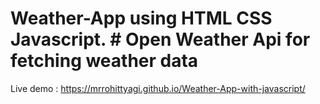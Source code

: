 # Weather-App using HTML CSS Javascript.                                                                                                                                                                                                                          # Open Weather Api for fetching weather data
Live demo : https://mrrohittyagi.github.io/Weather-App-with-javascript/

